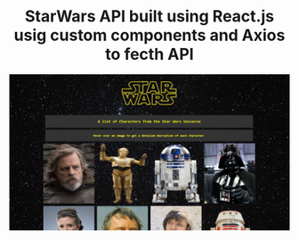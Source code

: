 <h1 align="center">StarWars API built using React.js usig custom components and Axios to fecth API</h1>

![myimage-alt-tag](./image.JPG)

